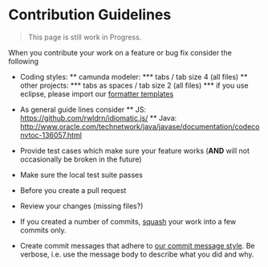 Contribution Guidelines
=======================

> This page is still work in Progress.

When you contribute your work on a feature or bug fix consider the following

* Coding styles:
** camunda modeler:
*** tabs / tab size 4 (all files)
** other projects: 
*** tabs as spaces / tab size 2 (all files)
*** if you use eclipse, please import our [formatter templates](https://github.com/camunda/camunda-bpm-platform/tree/master/settings/eclipse)

* As general guide lines consider
** JS: https://github.com/rwldrn/idiomatic.js/
** Java: http://www.oracle.com/technetwork/java/javase/documentation/codeconvtoc-136057.html

* Provide test cases which make sure your feature works (__AND__ will not occasionally be broken in the future)
* Make sure the local test suite passes
* Before you create a pull request
* Review your changes (missing files?)
* If you created a number of commits, [squash](http://gitready.com/advanced/2009/02/10/squashing-commits-with-rebase.html) your work into a few commits only.
* Create commit messages that adhere to [our commit message style](COMMIT_MESSAGES.md). Be verbose, i.e. use the message body to describe what you did and why.

